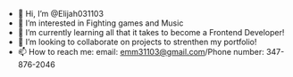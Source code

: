 - 👋 Hi, I’m @Elijah031103
- 👀 I’m interested in Fighting games and Music
- 🌱 I’m currently learning all that it takes to become a Frontend Developer!
- 💞️ I’m looking to collaborate on projects to strenthen my portfolio!
- 📫 How to reach me: email: emm31103@gmail.com/Phone number: 347-876-2046

<!---
Elijah031103/Elijah031103 is a ✨ special ✨ repository because its `README.md` (this file) appears on your GitHub profile.
You can click the Preview link to take a look at your changes.
--->
